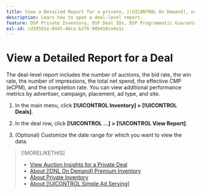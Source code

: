 ```yaml
---
title: View a Detailed Report for a private, [!UICONTROL On Demand], or [!UICONTROL Simple Ad Serving] Deal
description: Learn how to open a deal-level report.
feature: DSP Private Inventory, DSP Deal IDs, DSP Programmatic Guaranteed Deals, DSP On Demand Inventory, DSP Simple Ad Serving
exl-id: cd39582e-0445-48ca-b2f6-90b410ce4a1c
---
```

# View a Detailed Report for a Deal

The deal-level report includes the number of auctions, the bid rate, the win rate, the number of impressions, the total net spend, the effective CMP (eCPM), and the completion rate. You can view additional performance metrics by advertiser, campaign, placement, ad type, and site.

1. In the main menu, click **[!UICONTROL Inventory] > [!UICONTROL Deals]**.

1. In the deal row, click **[!UICONTROL ...] > [!UICONTROL View Report]**.

1. (Optional) Customize the date range for which you want to view the data.

>[!MORELIKETHIS]
>
>* [View Auction Insights for a Private Deal](/help/dsp/inventory/private-deal-auction-insights.md)
>* [About [!DNL On Demand] Premium Inventory](on-demand-inventory-about.md)
>* [About Private Inventory](private-inventory-about.md)
>* [About [!UICONTROL Simple Ad Serving]](simple-deal-about.md)
